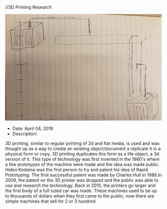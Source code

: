 //3D Printing Research

![Research](Research.jpg)

- Date: April 04, 2019
- Description:

3D printing, similar to regular printing of 2d and flat media, is used and was thought up as a way
to create an existing object/document a replicate it in a physical form or copy. 3D printing
duplicates this form as a life object, a 3d version of it. This type of technology was first invented in the 1980's where a
few prototypes of the machine were made and the idea was made public. Hideo Kodama was the first person to
try and patent his idea of Rapid Prototyping. The first successful patent was made by Charles Hull in 1986.In 2009,
the patent on the 3D printer was dropped and the public was able to use and research the technology. Back in 2010, the printers go larger
and the first body of a full sized car was made. These machines used to be up to thousands of dollars
when they first came to the public, now there are simple machines that sell for 2 or 3 hundred.
